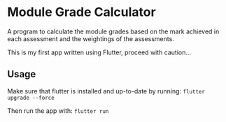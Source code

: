 # Module Grade Calculator

A program to calculate the module grades based on the mark achieved in each assessment and the weightings of the assessments.

This is my first app written using Flutter, proceed with caution...

## Usage
Make sure that flutter is installed and up-to-date by running:
`flutter upgrade --force`

Then run the app with:
`flutter run`